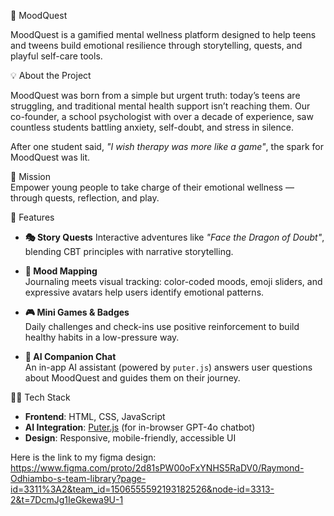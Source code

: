 🌈 MoodQuest

MoodQuest is a gamified mental wellness platform designed to help teens and tweens build emotional resilience through storytelling, quests, and playful self-care tools.


💡 About the Project

MoodQuest was born from a simple but urgent truth: today’s teens are struggling, and traditional mental health support isn’t reaching them. Our co-founder, a school psychologist with over a decade of experience, saw countless students battling anxiety, self-doubt, and stress in silence.

After one student said, *"I wish therapy was more like a game"*, the spark for MoodQuest was lit.


🎯 Mission  
Empower young people to take charge of their emotional wellness — through quests, reflection, and play.



🧩 Features

- **🎭 Story Quests** 
  Interactive adventures like *"Face the Dragon of Doubt"*, blending CBT principles with narrative storytelling.

- **🎨 Mood Mapping**  
  Journaling meets visual tracking: color-coded moods, emoji sliders, and expressive avatars help users identify emotional patterns.

- **🎮 Mini Games & Badges**  
  Daily challenges and check-ins use positive reinforcement to build healthy habits in a low-pressure way.

- **🤖 AI Companion Chat**  
  An in-app AI assistant (powered by `puter.js`) answers user questions about MoodQuest and guides them on their journey.



🧑‍💻 Tech Stack

- **Frontend**: HTML, CSS, JavaScript  
- **AI Integration**: [Puter.js](https://puter.com) (for in-browser GPT-4o chatbot)  
- **Design**: Responsive, mobile-friendly, accessible UI

Here is the link to my figma design:
https://www.figma.com/proto/2d81sPW00oFxYNHS5RaDV0/Raymond-Odhiambo-s-team-library?page-id=3311%3A2&team_id=1506555592193182526&node-id=3313-2&t=7DcmJg1IeGkewa9U-1


